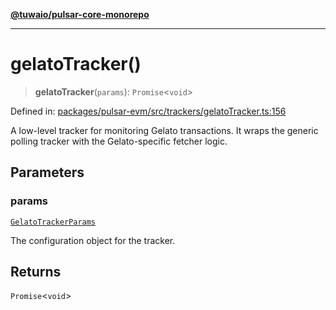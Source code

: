[**@tuwaio/pulsar-core-monorepo**](../../../README.md)

***

# gelatoTracker()

> **gelatoTracker**(`params`): `Promise`\<`void`\>

Defined in: [packages/pulsar-evm/src/trackers/gelatoTracker.ts:156](https://github.com/TuwaIO/pulsar-core/blob/44f872c8f9b5fcd7d79be45723669fe08a279bbb/packages/pulsar-evm/src/trackers/gelatoTracker.ts#L156)

A low-level tracker for monitoring Gelato transactions. It wraps the generic polling
tracker with the Gelato-specific fetcher logic.

## Parameters

### params

[`GelatoTrackerParams`](../type-aliases/GelatoTrackerParams.md)

The configuration object for the tracker.

## Returns

`Promise`\<`void`\>
